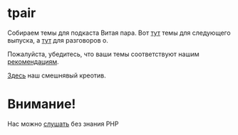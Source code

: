 # tpair

Собираем темы для подкаста Витая пара. Вот [тут](343.md) темы для следующего выпуска, а [тут](talkabout.md) для разговоров о.

Пожалуйста, убедитесь, что ваши темы соответствуют нашим [рекомендациям](Recommendations_for_the_proposed_topics.md).

[Здесь](NightMarket.md) наш смешнявый креотив.

# Внимание!

Нас можно [слушать](tpair.org "tpair.org") без знания PHP
